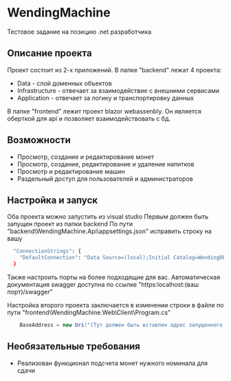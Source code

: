 # WendingMachine
Тестовое задание на позицию .net разработчика
## Описание проекта
Проект состоит из 2-х приложений. В папке "backend" лежат 4 проекта:
- Data - слой доменных объектов
- Infrastructure - отвечает за взаимодействие с внешними сервисами
- Application - отвечает за логику и транспортировку данных

В папке "frontend" лежит проект blazor webassenbly. Он является оберткой для api и позволяет взаимодействовать с бд.
## Возможности 
- Просмотр, создание и редактирование монет
- Просмотр, создание, редактирование и удаление напитков 
- Просмотр и редактирование машин
- Раздельный доступ для пользователей и администраторов
## Настройка и запуск
Оба проекта можно запустить из visual studio
Первым должен быть запущен проект из папки backend 
По пути "backend\WendingMachine.Api\appsettings.json" исправить строку на вашу
``` sh
  "ConnectionStrings": {
    "DefaultConnection": "Data Source=(local);Initial Catalog=WendingDB;Integrated Security=True;Connect Timeout=30;Encrypt=False;Trust Server Certificate=True;Application Intent=ReadWrite;Multi Subnet Failover=False"
  }
```
Также настроить порты на более подходящие для вас.
Автоматическая документация swagger доступна по ссылке "https:localhost:(ваш порт)/swagger"

Настройка второго проекта заключается в изменении строки в файле по пути "frontend\WendingMachine.Web\Client\Program.cs"
``` csharp
    BaseAddress = new Uri("(Тут должен быть вставлен адрес запущенного backend проекта)")
```

## Необязательные требования
- Реализован функционал подсчета монет нужного номинала для сдачи
